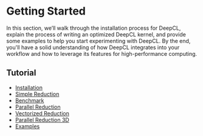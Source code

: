 # Getting Started

In this section, we’ll walk through the installation process for DeepCL, explain the process of writing an optimized DeepCL kernel, and provide some examples to help you start experimenting
with DeepCL. By the end, you'll have a solid understanding of how DeepCL integrates into your workflow and how to leverage its features for high-performance computing.

## Tutorial
  - [Installation](./installation.md)
  - [Simple Reduction](./simple_reduction.md)
  - [Benchmark](./benchmark.md)
  - [Parallel Reduction](./parallel_reduction.md)
  - [Vectorized Reduction](./vectorized_reduction.md)
  - [Parallel Reduction 3D](./parallel_reduction_3d.md)
  - [Examples](./examples.md)
